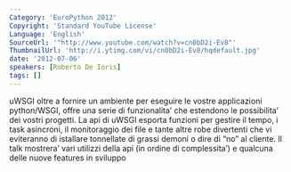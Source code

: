 ```yaml
---
Category: 'EuroPython 2012'
Copyright: 'Standard YouTube License'
Language: 'English'
SourceUrl: '"http://www.youtube.com/watch?v=cn0bD2i-Ev8"'
ThumbnailUrl: 'http://i.ytimg.com/vi/cn0bD2i-Ev8/hqdefault.jpg'
date: '2012-07-06'
speakers: [Roberto De Ioris]
tags: []
---
```

uWSGI oltre a fornire un ambiente per eseguire le vostre applicazioni
python/WSGI, offre una serie di funzionalita’ che estendono le possibilita’
dei vostri progetti. La api di uWSGI esporta funzioni per gestire il tempo, i
task asincroni, il monitoraggio dei file e tante altre robe divertenti che vi
eviteranno di istallare tonnellate di grassi demoni o dire di “no” al cliente.
Il talk mostrera’ vari utilizzi della api (in ordine di complessita’) e
qualcuna delle nuove features in sviluppo

